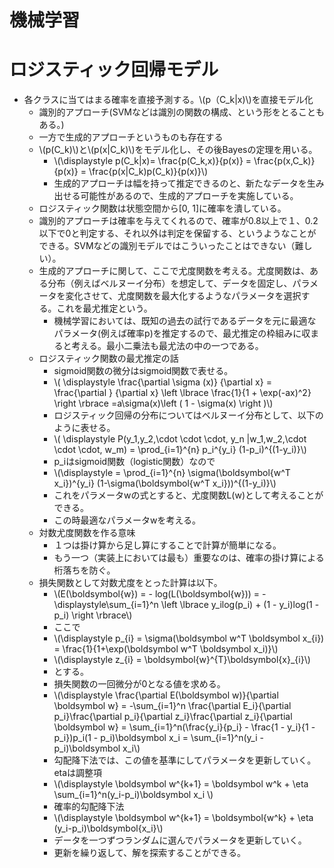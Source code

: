 <script type="text/x-mathjax-config">MathJax.Hub.Config({tex2jax:{inlineMath:[['\$','\$'],['\\(','\\)']],processEscapes:true},CommonHTML: {matchFontHeight:false}});</script>
<script type="text/javascript" async src="https://cdnjs.cloudflare.com/ajax/libs/mathjax/2.7.1/MathJax.js?config=TeX-MML-AM_CHTML"></script>


機械学習
============

# ロジスティック回帰モデル

- 各クラスに当てはまる確率を直接予測する。\\\(p（C_k\|x)\\\)を直接モデル化
  - 識別的アプローチ(SVMなどは識別の関数の構成、という形をとることもある。)
  - 一方で生成的アプローチというものも存在する
  - \\\(p(C_k)\\\)と\\\(p(x\|C_k)\\\)をモデル化し、その後Bayesの定理を用いる。
    - \\\(\displaystyle p(C_k\|x)= \frac{p(C_k,x)}{p(x)} = \frac{p(x,C_k)}{p(x)} = \frac{p(x\|C_k)p(C_k)}{p(x)}\\\) 
    - 生成的アプローチは幅を持って推定できるのと、新たなデータを生み出せる可能性があるので、生成的アプローチを実施している。
  - ロジスティック関数は状態空間から[0, 1]に確率を潰している。
  - 識別的アプローチは確率を与えてくれるので、確率が0.8以上で１、0.2以下で0と判定する、それ以外は判定を保留する、というようなことができる。SVMなどの識別モデルではこういったことはできない（難しい）。
  - 生成的アプローチに関して、ここで尤度関数を考える。尤度関数は、ある分布（例えばベルヌーイ分布）を想定して、データを固定し、パラメータを変化させて、尤度関数を最大化するようなパラメータを選択する。これを最尤推定という。
    - 機械学習においては、既知の過去の試行であるデータを元に最適なパラメータ(例えば確率p)を推定するので、最尤推定の枠組みに収まると考える。最小二乗法も最尤法の中の一つである。
  - ロジスティック関数の最尤推定の話
    - sigmoid関数の微分はsigmoid関数で表せる。
    - \\\( \displaystyle \frac{\partial \sigma (x)} {\partial x} = \frac{\partial } {\partial x} \left \lbrace \frac{1}{1 + \exp(-ax)^2} \right \rbrace =a\sigma(x)\left ( 1 - \sigma(x) \right )\\\)
    - ロジスティック回帰の分布についてはベルヌーイ分布として、以下のように表せる。
    - \\\( \displaystyle P(y_1,y_2,\cdot \cdot \cdot, y_n \|w_1,w_2,\cdot \cdot \cdot, w_m) = \prod_{i=1}^{n} p_i^{y_i} (1-p_i)^{(1-y_i)}\\\)
    - p_iはsigmoid関数（logistic関数）なので
    - \\\(\displaystyle = \prod_{i=1}^{n} \sigma(\boldsymbol{w^T x_i})^{y_i} (1-\sigma(\boldsymbol{w^T x_i}))^{(1-y_i)}\\\)
    - これをパラメータwの式とすると、尤度関数L(w)として考えることができる。
    - この時最適なパラメータwを考える。
  - 対数尤度関数を作る意味
    - １つは掛け算から足し算にすることで計算が簡単になる。
    - もう一つ（実装上においては最も）重要なのは、確率の掛け算による桁落ちを防ぐ。
  - 損失関数として対数尤度をとった計算は以下。
    - \\\(E(\boldsymbol{w}) = - log(L(\boldsymbol{w})) = - \displaystyle\sum_{i=1}^n \left \lbrace y_ilog(p_i) + (1 - y_i)log(1 - p_i) \right \rbrace\\\)
    - ここで
    - \\\(\displaystyle p_{i} = \sigma(\boldsymbol w^T \boldsymbol x_{i}) = \frac{1}{1+\exp(\boldsymbol w^T \boldsymbol x_i)}\\\)
    - \\\(\displaystyle z_{i} = \boldsymbol{w}^{T}\boldsymbol{x}_{i}\\\)
    - とする。
    - 損失関数の一回微分が0となる値を求める。
    - \\\(\displaystyle \frac{\partial E(\boldsymbol w)}{\partial \boldsymbol w} = -\sum_{i=1}^n \frac{\partial E_i}{\partial p_i}\frac{\partial p_i}{\partial z_i}\frac{\partial z_i}{\partial \boldsymbol w} = \sum_{i=1}^n(\frac{y_i}{p_i} - \frac{1 - y_i}{1 - p_i})p_i(1 - p_i)\boldsymbol x_i = \sum_{i=1}^n(y_i - p_i)\boldsymbol x_i\\\)
    - 勾配降下法では、この値を基準にしてパラメータを更新していく。etaは調整項
    - \\\(\displaystyle \boldsymbol w^{k+1} = \boldsymbol w^k + \eta \sum_{i=1}^n(y_i-p_i)\boldsymbol x_i \\\)
    - 確率的勾配降下法
    - \\\(\displaystyle \boldsymbol w^{k+1} = \boldsymbol{w^k} + \eta (y_i-p_i)\boldsymbol{x_i}\\\)
    - データを一つずつランダムに選んでパラメータを更新していく。
    - 更新を繰り返して、解を探索することができる。

